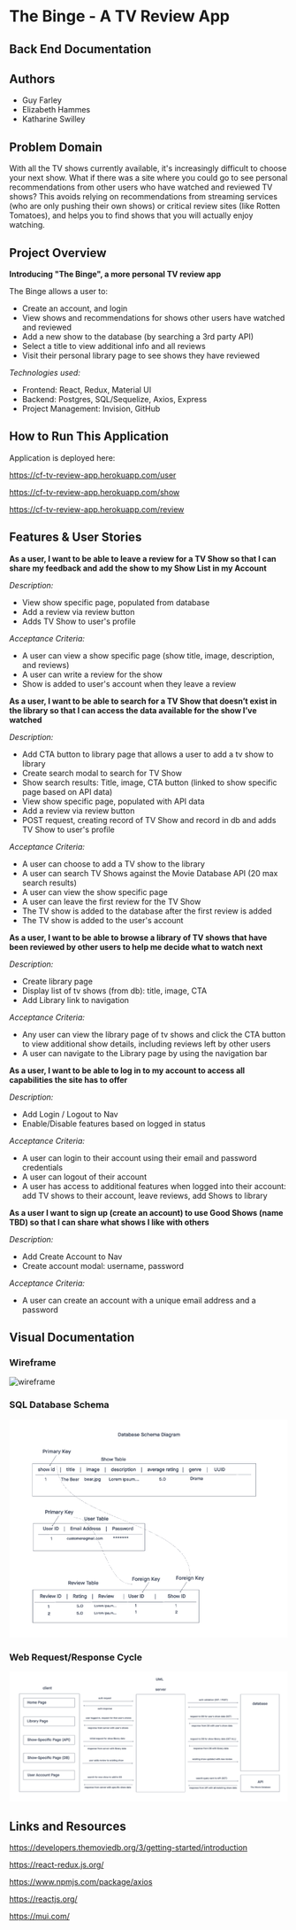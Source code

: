 # The Binge - A TV Review App

## Back End Documentation

## Authors

- Guy Farley
- Elizabeth Hammes
- Katharine Swilley

## Problem Domain

With all the TV shows currently available, it's increasingly difficult to choose your next show. What if there was a site where you could go to see personal recommendations from other users who have watched and reviewed TV shows? This avoids relying on recommendations from streaming services (who are only pushing their own shows) or critical review sites (Iike Rotten Tomatoes), and helps you to find shows that you will actually enjoy watching.

## Project Overview

**Introducing "The Binge", a more personal TV review app**

The Binge allows a user to:

- Create an account, and login
- View shows and recommendations for shows other users have watched and reviewed
- Add a new show to the database (by searching a 3rd party API)
- Select a title to view additional info and all reviews
- Visit their personal library page to see shows they have reviewed

*Technologies used:*

- Frontend: React, Redux, Material UI
- Backend: Postgres, SQL/Sequelize, Axios, Express
- Project Management: Invision, GitHub

## How to Run This Application

Application is deployed here:

<https://cf-tv-review-app.herokuapp.com/user>

<https://cf-tv-review-app.herokuapp.com/show>

<https://cf-tv-review-app.herokuapp.com/review>

## Features & User Stories

**As a user, I want to be able to leave a review for a TV Show so that I can share my feedback and add the show to my Show List in my Account**

*Description:*

- View show specific page, populated from database
- Add a review via review button
- Adds TV Show to user's profile

*Acceptance Criteria:*

- A user can view a show specific page (show title, image, description, and reviews)
- A user can write a review for the show
- Show is added to user's account when they leave a review

**As a user, I want to be able to search for a TV Show that doesn’t exist in the library so that I can access the data available for the show I’ve watched**

*Description:*

- Add CTA button to library page that allows a user to add a tv show to library
- Create search modal to search for TV Show
- Show search results: Title, image, CTA button (linked to show specific page based on API data)
- View show specific page, populated with API data
- Add a review via review button
- POST request, creating record of TV Show and record in db and adds TV Show to user's profile

*Acceptance Criteria:*

- A user can choose to add a TV show to the library
- A user can search TV Shows against the Movie Database API (20 max search results)
- A user can view the show specific page
- A user can leave the first review for the TV Show
- The TV show is added to the database after the first review is added
- The TV show is added to the user's account

**As a user, I want to be able to browse a library of TV shows that have been reviewed by other users to help me decide what to watch next**

*Description:*

- Create library page
- Display list of tv shows (from db): title, image, CTA
- Add Library link to navigation

*Acceptance Criteria:*

- Any user can view the library page of tv shows and click the CTA button to view additional show details, including reviews left by other users
- A user can navigate to the Library page by using the navigation bar

**As a user, I want to be able to log in to my account to access all capabilities the site has to offer**

*Description:*

- Add Login / Logout to Nav
- Enable/Disable features based on logged in status

*Acceptance Criteria:*

- A user can login to their account using their email and password credentials
- A user can logout of their account
- A user has access to additional features when logged into their account: add TV shows to their account, leave reviews, add Shows to library

**As a user I want to sign up (create an account) to use Good Shows (name TBD) so that I can share what shows I like with others**

*Description:*

- Add Create Account to Nav
- Create account modal: username, password

*Acceptance Criteria:*

- A user can create an account with a unique email address and a password

## Visual Documentation

### Wireframe

![wireframe](./assets/wireframe.png)

### SQL Database Schema

![db-schema](./assets/db-schema.png)

### Web Request/Response Cycle

![UML](./assets/uml.png)

## Links and Resources

<https://developers.themoviedb.org/3/getting-started/introduction>

<https://react-redux.js.org/>

<https://www.npmjs.com/package/axios>

<https://reactjs.org/>

<https://mui.com/>
